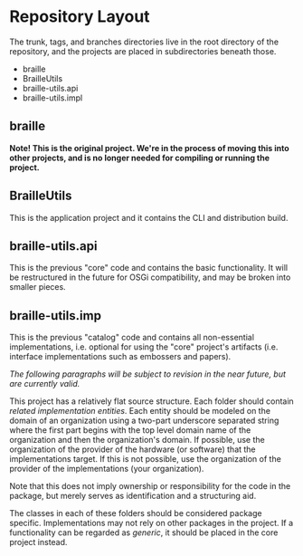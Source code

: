 # Repository Layout #
The trunk, tags, and branches directories live in the root directory of the repository, and the projects are placed in subdirectories beneath those.

  * braille
  * BrailleUtils
  * braille-utils.api
  * braille-utils.impl

## braille ##
**Note! This is the original project. We're in the process of moving this into other projects, and is no longer needed for compiling or running the project.**

## BrailleUtils ##
This is the application project and it contains the CLI and distribution build.

## braille-utils.api ##
This is the previous "core" code and contains the basic functionality. It will be restructured in the future for OSGi compatibility, and may be broken into smaller pieces.

## braille-utils.imp ##
This is the previous "catalog" code and contains all non-essential implementations, i.e. optional for using the "core" project's artifacts (i.e. interface implementations such as embossers and papers).

_The following paragraphs will be subject to revision in the near future, but are currently valid._

This project has a relatively flat source structure. Each folder should contain _related implementation entities_. Each entity should be modeled on the domain of an organization using a two-part underscore separated string where the first part begins with the top level domain name of the organization and then the organization's domain. If possible, use the organization of the provider of the hardware (or software) that the implementations target. If this is not possible, use the organization of the provider of the implementations (your organization).

Note that this does not imply ownership or responsibility for the code in the package, but merely serves as identification and a structuring aid.

The classes in each of these folders should be considered package specific. Implementations may not rely on other packages in the project. If a functionality can be regarded as _generic_, it should be placed in the core project instead.